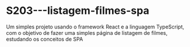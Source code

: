 # S203---listagem-filmes-spa
Um simples projeto usando o framework React e a linguagem TypeScript, com o objetivo de fazer uma simples página de listagem de filmes, estudando os conceitos de SPA
